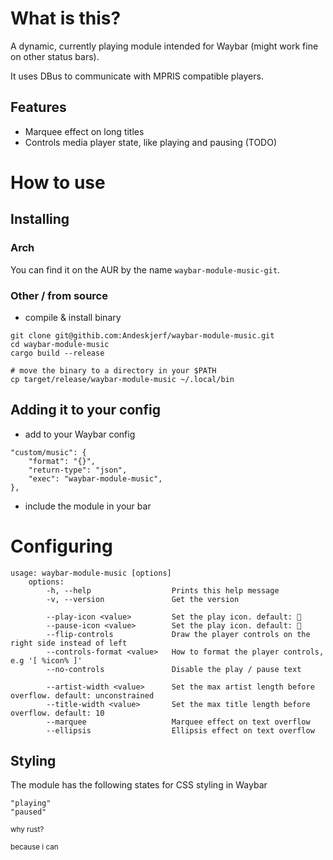 # What is this?

A dynamic, currently playing module intended for Waybar (might work fine on other status bars).

It uses DBus to communicate with MPRIS compatible players.

## Features

- Marquee effect on long titles
- Controls media player state, like playing and pausing (TODO)

# How to use

## Installing

### Arch

You can find it on the AUR by the name `waybar-module-music-git`.

### Other / from source

- compile & install binary

```shell
git clone git@githib.com:Andeskjerf/waybar-module-music.git
cd waybar-module-music
cargo build --release

# move the binary to a directory in your $PATH
cp target/release/waybar-module-music ~/.local/bin
```

## Adding it to your config

- add to your Waybar config

```
"custom/music": {
	"format": "{}",
	"return-type": "json",
	"exec": "waybar-module-music",
},
```

- include the module in your bar

# Configuring

```
usage: waybar-module-music [options]
    options:
        -h, --help                  Prints this help message
        -v, --version               Get the version

        --play-icon <value>         Set the play icon. default: 
        --pause-icon <value>        Set the play icon. default: 
        --flip-controls             Draw the player controls on the right side instead of left
        --controls-format <value>   How to format the player controls, e.g '[ %icon% ]'
        --no-controls               Disable the play / pause text

        --artist-width <value>      Set the max artist length before overflow. default: unconstrained
        --title-width <value>       Set the max title length before overflow. default: 10
        --marquee                   Marquee effect on text overflow
        --ellipsis                  Ellipsis effect on text overflow
```

## Styling

The module has the following states for CSS styling in Waybar

```
"playing"
"paused"
```


<sub>why rust?</sub>

<sub>because i can</sub>
